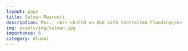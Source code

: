 ```yaml
---
layout: page
title: Salman Maaroufi
description: Msc., <br> <b>CCN on BLE with Controlled Flooding</b>
img: assets/img/salman.jpg
importance: 6
category: Alumni
---
```

